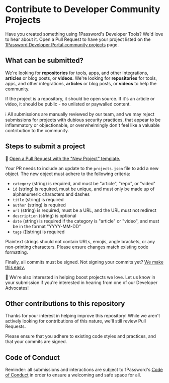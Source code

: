 # Contribute to Developer Community Projects

Have you created something using 1Password's Developer Tools? We'd love to hear about it. Open a Pull Request to have your project listed on the [1Password Developer Portal community projects](https://developer.1password.com/community/) page.

## What can be submitted?

We're looking for **repositories** for tools, apps, and other integrations, **articles** or blog posts, or **videos**.
We're looking for **repositories** for tools, apps, and other integrations, **articles** or blog posts, or **videos** to help the community.

If the project is a repository, it should be open source. If it's an article or video, it should be public - no unlisted or paywalled content.

ℹ️ All submissions are manually reviewed by our team, and we may reject submissions for projects with dubious security practices, that appear to be inflammatory or objectionable, or overwhelmingly don't feel like a valuable contribution to the community.

## Steps to submit a project

📝 [Open a Pull Request with the "New Project" template.](https://github.com/1Password/developer-community-projects/pulls/new/choose)

Your PR needs to include an update to the `projects.json` file to add a new object. The new object must adhere to the following criteria:

- `category` (string) is required, and must be "article", "repo", or "video"
- `id` (string) is required, must be unique, and must only be made up of alphanumeric characters and dashes
- `title` (string) is required
- `author` (string) is required
- `url` (string) is required, must be a URL, and the URL must not redirect
- `description` (string) is optional
- `date` (string) is required if the category is "article" or "video", and must be in the format "YYYY-MM-DD"
- `tags` ([]string) is required

Plaintext strings should not contain URLs, emojis, angle brackets, or any non-printing characters. Please ensure changes match existing code formatting.

Finally, all commits must be signed. Not signing your commits yet? [We make this easy.](https://developer.1password.com/docs/ssh/git-commit-signing)

💬 We're also interested in helping boost projects we love. Let us know in your submission if you're interested in hearing from one of our Developer Advocates!

## Other contributions to this repository

Thanks for your interest in helping improve this repository! While we aren't actively looking for contributions of this nature, we'll still review Pull Requests.

Please ensure that you adhere to existing code styles and practices, and that your commits are signed.

## Code of Conduct

Reminder: all submissions and interactions are subject to 1Password's [Code of Conduct](https://developer.1password.com/code-of-conduct/) in order to ensure a welcoming and safe space for all.
